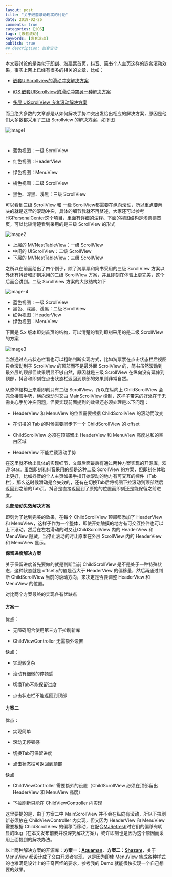 ```yaml
---
layout: post
title: "关于嵌套滚动现实的讨论"
date: 2019-02-26
comments: true
categories: [iOS]
tags: [嵌套滚动]
keywords: [嵌套滚动]
publish: true
## description: 嵌套滚动
---
```



本文要讨论的是类似于[即刻](https://www.ruguoapp.com/)、[淘票票](https://www.taopiaopiao.com/)首页，[抖音](https://www.douyin.com/)、[简书](https://www.jianshu.com/)个人主页这样的嵌套滚动效果，事实上网上已经有很多的相关的文章，比如：


- [嵌套UIScrollview的滑动冲突解决方案](https://www.jianshu.com/p/040772693872)

- [iOS 嵌套UIScrollview的滑动冲突另一种解决方案](https://www.jianshu.com/p/df01610b4e73)

- [多层 UIScrollView 嵌套滚动解决方案](https://jiar.me/article/Multi-tier-UIScrollView-nested-scrolling-solution)



而且绝大多数的文章都是从如何解决手势冲突出发给出相应的解决方案，原因是他们大多数都采用了三级 Scrollview 的解决方案，如下图

![image1](/assets/images/NestedScrolling/NestedScrolling-1.png)

​    

- 蓝色视图：一级 ScrollView

- 红色视图：HeaderView

- 绿色视图：MenuView

- 橘色视图：二级 ScrollView

- 黑色、深黑、浅黑：三级 ScrollView



可以看到三级 ScrollView 和 一级 ScrollView都需要在纵向滚动，所以重点要解决的就是这里的滚动冲突，具体的细节我就不再赘述，大家还可以参考[HGPersonalCenter](https://github.com/ArchLL/HGPersonalCenter)这个项目，里面有详细的注释。下面的视图结构是淘票票首页，可以比较清楚看到采用的是三级 ScrollView 的形式

![image2](/assets/images/NestedScrolling/NestedScrolling-2.png)





- 上层的 MVNestTableView：一级 ScrollView
- 中间的 UIScrollView：二级 ScrollView
- 下层的 MVNestTableView：三级 ScrollView





之所以在前面给出了四个例子，除了淘票票和简书采用的三级 ScrollView 方案以外还有抖音和即刻采用的二级 ScrollView 方案，并且即刻在体验上更完美，这个后面会讲到。二级 ScrollView 方案的大致结构如下



![image-4](/assets/images/NestedScrolling/NestedScrolling-4.png)



- 蓝色视图：一级 ScrollView
- 黑色、深黑、浅黑：二级 ScrollView
- 红色视图：HeaderView
- 绿色视图：MenuView

下面是 5.x 版本即刻首页的结构，可以清楚的看到即刻采用的是二级 ScrollView 的方案

![image3](/assets/images/NestedScrolling/NestedScrolling-3.png)



当然通过点击状态栏看也可以粗略判断实现方式，比如淘票票在点击状态栏后视图只会滚动到子 ScrollView 的顶部而不是最外面 ScrollView 的，简书虽然滚动到最外层的顶部但效果明显不够自然，原因就是三级 ScrollView 在纵向没有延伸到顶部，抖音和即刻在点击状态栏返回到顶部的效果则非常自然。

从整体结构上来看即刻只有二级 ScrollView，所以在纵向上 ChildScrollView 会完全接管手势，横向滚动时又由 MainScrollView 控制，这样子带来的好处在于无需关心手势冲突问题，但要实现前面提到的效果还必须处理是以下问题：



- HeaderView 和 MenuView 的位置需要根据 ChildScrollView 的滚动而改变

- 在切换的 Tab 的时候需要同步下一个 ChildScrollView 的 offset

- ChildScrollView 必须在顶部留出 HeaderView 和 MenuView 高度总和的空白区域

- HeaderView 不能拦截滚动手势



在这里就不给出具体的实现细节，文章后面最后有通过两种方案实现的开源库，欢迎 Star。虽然即刻和抖音采用的都是这种二级 ScrollView 的方案，但即刻在体验上更好，比如抖音的个人主页如果手指开始滚动的地方有可交互的控件（Tab栏），那么这时候滑动是会失效的，还有在切换Tab后将视图下拉滚动到顶部然后返回到之前的Tab页，抖音是直接返回到了原始的位置而即刻还是能保留之前进度。



**头部滚动失效解决方案**

即刻为了达到完美的效果，在每个 ChildScrollView 顶部都添加了 HeaderView 和 MenuView，这样子作为一个整体，即使开始触摸的地方有可交互控件也可以上下滚动。然后在左右滑动的时又让ChildScrollView 内的 HeaderView 和 MenuView 隐藏，当停止滚动的时让原本在外层 ScrollView 内的 HeaderView 和 MenuView 显示。



**保留进度解决方案**

关于保留进度首先要做的就是判断当前 ChildScrollView 是不是处于一种特殊状态，这种状态就是 offset.y的值是否大于 HeaderView 的偏移量，然后再通过判断 ChildScrollView 当前的滚动方向，来决定是否要调整 HeaderView 和 MenuView 的位置。



对比两个方案最终的实现各有优缺点

#### 方案一

优点：

- 无障碍配合使用第三方下拉刷新库

- ChildViewController 无需额外设置



缺点：

* 实现较复杂

- 滚动有细微的停顿感

- 切换Tab不能保留进度

- 点击状态栏不能返回到顶部



#### 方案二

优点：

- 实现简单

- 滚动无停顿感

- 切换Tab可保留进度

- 点击状态栏可返回到顶部



缺点

- ChildViewController 需要额外的设置（ChildScrollView 必须在顶部留出 HeaderView 和 MenuView 高度）

- 下拉刷新只能在 ChildViewController 内实现



这里要提的是，由于方案二中 MainScrollView 并不会在纵向有滚动，所以下拉刷新必须放在 ChildViewController 内实现，但又因为 HeaderView 和 MenuView 需要根据 ChildScrollView 的偏移而移动，在配合[MJRefresh](https://github.com/CoderMJLee/MJRefresh)时它们的偏移有明显的Bug（在本文发布前我并没深究解决方案），或许即刻也是因为这个原因而采用上面提到的解决办法。



以上两种解决方案的开源库：**方案一：[Aquaman](https://github.com/bawn/Aquaman)**、**方案二：[Shazam](https://github.com/bawn/Shazam)**，关于 MenuView 都设计成了交由开发者实现，这是因为即使 MenuView 集成各种样式的也难满足设计上的千奇百怪的要求，参考我的 Demo 就能很快实现一个自己想要的效果。
